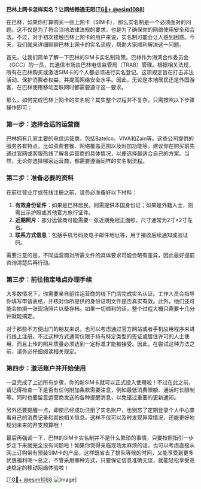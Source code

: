 **巴林上网卡怎样实名？让网络畅通无阻[[TG💪+ @esim1088](https://t.me/s/esim1088)]**

在巴林，如果你打算购买一张上网卡（SIM卡），那么实名制是一个必须面对的问题。这不仅是为了符合当地法律法规的要求，也是为了确保你的网络使用安全和合法。不过，对于初次接触巴林上网卡的用户来说，实名制可能会让人感到困惑。今天，我们就来详细聊聊巴林上网卡的实名流程，帮助大家顺利解决这一问题。

首先，让我们简单了解一下巴林的SIM卡实名制政策。巴林作为海湾合作委员会（GCC）的一员，其通信市场由巴林电信监管局（TRAB）管理。根据相关法规，所有在巴林购买或激活SIM卡的个人都必须进行实名登记。这项规定旨在打击非法活动、保护消费者权益，并提高网络安全水平。因此，无论是本地居民还是外国游客，在巴林使用移动互联网时都需要遵守这一要求。

那么，如何完成巴林上网卡的实名呢？其实整个过程并不复杂，只需按照以下步骤操作即可：

### 第一步：选择合适的运营商

巴林拥有几家主要的电信运营商，包括Batelco、VIVA和Zain等。这些公司提供的服务各有特点，比如资费套餐、网络覆盖范围以及附加功能等。建议你在购买前先通过官网或客服热线了解各运营商的具体情况，以便选择最适合自己的方案。当然，无论你选择哪家运营商，都需要遵循同样的实名制流程。

### 第二步：准备必要的资料

在前往营业厅或在线注册之前，请务必准备好以下材料：

1. **有效身份证件**：如果是巴林居民，则需提供本国身份证；如果是外籍人士，则需出示护照或其他官方旅行证件。
2. **近期照片**：部分运营商可能需要一张近期免冠正面照，尺寸通常为2寸×2寸左右。
3. **联系方式信息**：包括手机号码及电子邮件地址等，用于接收后续通知或验证码。

需要注意的是，不同运营商对所需文件的具体要求可能会略有差异，因此最好提前咨询清楚后再行动。

### 第三步：前往指定地点办理手续

大多数情况下，你需要亲自前往运营商的线下门店完成实名认证。工作人员会指导你填写申请表格，并核对你所提供的身份证明文件是否真实有效。此外，他们还可能会拍摄一张现场照片以备存档。如果一切顺利的话，整个过程大概只需要十几分钟就能搞定。

对于那些不方便出门的朋友来说，也可以考虑通过官方网站或者手机应用程序来进行线上注册。不过这种方式通常仅限于持有特定类型的签证或居住许可的人士使用，而且上传的照片质量必须达到一定标准才能被接受。因此，在尝试这种方法之前，请务必仔细阅读相关规定。

### 第四步：激活账户并开始使用

一旦完成了上述所有步骤，你的新SIM卡就可以正式投入使用啦！不过在此之前，请记得检查一下是否有任何附加条款需要注意，例如最低消费限额、通话时长限制等。同时也要留意运营商发送的各种提醒消息，以免错过重要的更新通知。

另外还要提醒一点，即使已经成功注册了实名账户，也别忘了定期登录个人中心查看自己的消费记录和其他相关信息。这样不仅可以及时发现异常情况，还能更好地规划未来的开支预算哦！

最后再强调一下，巴林的SIM卡实名制并不是什么繁琐的事情，只要按照指引一步步走下来就完全没有问题啦！如果你觉得亲临现场太麻烦的话，也可以考虑直接从网上订购带有预装SIM卡的产品，这样既省去了排队等候的时间，又能享受到更多优惠福利呢～总之，不管采用哪种方式，只要保证信息准确无误，就能轻松享受高速稳定的移动网络体验啦！

[[TG💪+ @esim1088](https://t.me/s/esim1088) ![Image](https://i.postimg.cc/4NQfJmqS/Snipaste-2025-05-13-00-14-12.png)]